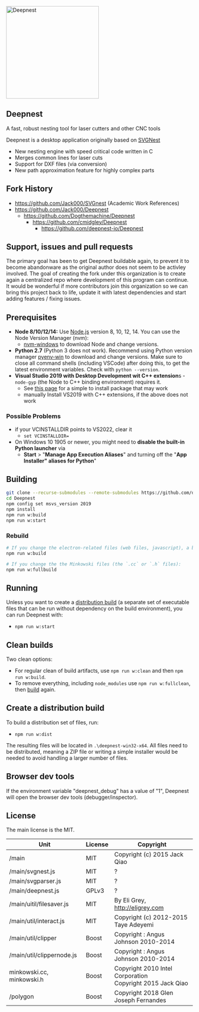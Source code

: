 <img src="https://deepnest.io/img/logo-large.png" alt="Deepnest" width="250">

## **Deepnest**

A fast, robust nesting tool for laser cutters and other CNC tools

Deepnest is a desktop application originally based on [SVGNest](https://github.com/Jack000/SVGnest)

- New nesting engine with speed critical code written in C
- Merges common lines for laser cuts
- Support for DXF files (via conversion)
- New path approximation feature for highly complex parts

## Fork History

* https://github.com/Jack000/SVGnest (Academic Work References)
* https://github.com/Jack000/Deepnest
  * https://github.com/Dogthemachine/Deepnest
    * https://github.com/cmidgley/Deepnest
      * https://github.com/deepnest-io/Deepnest


## Support, issues and pull requests

The primary goal has been to get Deepnest buildable again, to prevent it to become abandonware as the original author does not seem to be activley involved. The goal of creating the fork under this organization is to create again a centralized repo where development of this program can continue. 
It would be wonderful if more contributors join this organization so we can bring
this project back to life, update it with latest dependencies and start adding features / fixing
issues.


## Prerequisites

- **Node 8/10/12/14:** Use [Node.js](https://nodejs.org) version 8, 10, 12, 14. You can use the Node Version Manager (nvm):
  -  [nvm-windows](https://github.com/coreybutler/nvm-windows/releases) to download Node and change versions.
- **Python 2.7** (Python 3 does not work).  Recommend using Python version manager   [pyenv-win](https://github.com/pyenv-win/pyenv-win) to download and change versions.  Make sure to  close all command shells (including VSCode) after doing this, to get the latest environment variables.  Check with `python --version`.
- **Visual Studio 2019 with Desktop Development wit C++ extension**s - `node-gyp` (the Node to C++ binding environment) requires it.
  - See [this page](https://nodejs.github.io/node-addon-examples/getting-started/tools/#:~:text=It%20is%20not%20necessary%20to,that%20has%20everything%20you%20need.) for a simple to install package that may work
  - manually Install VS2019 with C++ extensions, if the above does not work

### Possible Problems

* if your VCINSTALLDIR points to VS2022, clear it
  * `set VCINSTALLDIR=`
* On Windows 10 1905 or newer, you might need to **disable the built-in Python launcher** via
  - **Start** > "**Manage App Execution Aliases**" and turning off the "**App Installer" aliases   for Python**"
    
## Building

```sh
git clone --recurse-submodules --remote-submodules https://github.com/deepnest-io/Deepnest
cd Deepnest
npm config set msvs_version 2019
npm install
npm run w:build
npm run w:start
```

### Rebuild

```sh
# If you change the electron-related files (web files, javascript), a build with 
npm run w:build

# If you change the the Minkowski files (the `.cc` or `.h` files):
npm run w:fullbuild
```

## Running

Unless you want to create a [distribution build](#create-a-distribution-build) (a separate set of
executable files that can be run without dependency on the build environment), you can run Deepnest with:

- `npm run w:start`

## Clean builds

Two clean options:
- For regular clean of build artifacts, use `npm run w:clean` and then `npm run w:build`.
- To remove everything, including `node_modules` use `npm run w:fullclean`, then [build](#building) again.

## Create a distribution build

To build a distribution set of files, run:

- `npm run w:dist`

The resulting files will be located in `.\deepnest-win32-x64`.  All files need to be distributed,
meaning a ZIP file or writing a simple installer would be needed to avoid handling a larger number
of files.

## Browser dev tools

If the environment variable "deepnest_debug" has a value of "1", Deepnest will open the browser
dev tools (debugger/inspector).

## License

The main license is the MIT.

| Unit | License | Copyright|
| - | - | - |
| /main | MIT | Copyright (c) 2015 Jack Qiao |
| /main/svgnest.js | MIT  | ? |
| /main/svgparser.js | MIT | ? |
| /main/deepnest.js | GPLv3 | ? |
| /main/uitil/filesaver.js | MIT |  By Eli Grey, http://eligrey.com |
| /main/util/interact.js | MIT | Copyright (c) 2012-2015 Taye Adeyemi |
| /main/util/clipper | Boost | Copyright :  Angus Johnson 2010-2014 |
| /main/util/clippernode.js | Boost | Copyright :  Angus Johnson 2010-2014 |
| minkowski.cc, minkowski.h | Boost | Copyright 2010 Intel Corporation</br>Copyright 2015 Jack Qiao |
| /polygon | Boost |  Copyright 2018 Glen Joseph Fernandes |
